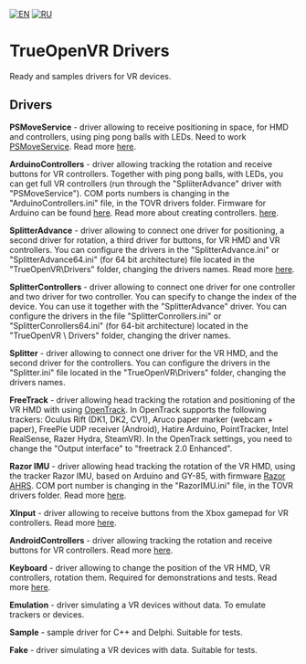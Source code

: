 [![EN](https://user-images.githubusercontent.com/9499881/33184537-7be87e86-d096-11e7-89bb-f3286f752bc6.png)](https://github.com/TrueOpenVR/TrueOpenVR-Drivers/blob/master/README.md)
[![RU](https://user-images.githubusercontent.com/9499881/27683795-5b0fbac6-5cd8-11e7-929c-057833e01fb1.png)](https://github.com/TrueOpenVR/TrueOpenVR-Drivers/blob/master/README.RU.md)
# TrueOpenVR Drivers
Ready and samples drivers for VR devices.

## Drivers
**PSMoveService** - driver allowing to receive positioning in space, for HMD and controllers, using ping pong balls with LEDs. Need to work [PSMoveService](https://github.com/cboulay/PSMoveService). Read more [here](https://github.com/TrueOpenVR/TrueOpenVR-Drivers/tree/master/C%2B%2B/PSMoveService).

**ArduinoControllers** - driver allowing tracking the rotation and receive buttons for VR controllers. Together with ping pong balls, with LEDs, you can get full VR controllers (run through the "SpliiterAdvance" driver with "PSMoveService"). COM ports numbers is changing in the "ArduinoControllers.ini" file, in the TOVR drivers folder. Firmware for Arduino can be found [here](https://github.com/TrueOpenVR/TrueOpenVR-DIY/blob/master/Controllers/Arduino/Controller.ino). Read more about creating controllers. [here](https://github.com/TrueOpenVR/TrueOpenVR-DIY/blob/master/Controllers/Controllers.md).

**SplitterAdvance** - driver allowing to connect one driver for positioning, a second driver for rotation, a third driver for buttons, for VR HMD and VR controllers. You can configure the drivers in the "SplitterAdvance.ini" or "SplitterAdvance64.ini" (for 64 bit architecture) file located in the "TrueOpenVR\Drivers" folder, changing the drivers names. Read more [here](https://github.com/TrueOpenVR/TrueOpenVR-Drivers/tree/master/Delphi/SplitterAdvance).

**SplitterControllers** - driver allowing to connect one driver for one controller and two driver for two controller. You can specify to change the index of the device. You can use it together with the "SplitterAdvance" driver. You can configure the drivers in the file "SplitterConrollers.ini" or "SplitterConrollers64.ini" (for 64-bit architecture) located in the "TrueOpenVR \ Drivers" folder, changing the driver names.

**Splitter** - driver allowing to connect one driver for the VR HMD, and the second driver for the controllers. You can configure the drivers in the "Splitter.ini" file located in the "TrueOpenVR\Drivers" folder, changing the drivers names.

**FreeTrack** - driver allowing head tracking the rotation and positioning of the VR HMD with using [OpenTrack](https://github.com/opentrack/opentrack/). In OpenTrack supports the following trackers: Oculus Rift (DK1, DK2, CV1), Aruco paper marker (webcam + paper), FreePie UDP receiver (Android), Hatire Arduino, PointTracker, Intel RealSense, Razer Hydra, SteamVR). In the OpenTrack settings, you need to change the "Output interface" to "freetrack 2.0 Enhanced".

**Razor IMU** - driver allowing head tracking the rotation of the VR HMD, using the tracker Razor IMU, based on Arduino and GY-85, with firmware [Razor AHRS](https://github.com/Razor-AHRS/razor-9dof-ahrs/tree/master/Arduino). COM port number is changing in the "RazorIMU.ini" file, in the TOVR drivers folder. Read more [here](https://github.com/TrueOpenVR/TrueOpenVR-Drivers/tree/master/C%2B%2B/RazorIMU).

**XInput** - driver allowing to receive buttons from the Xbox gamepad for VR controllers. Read more [here](https://github.com/TrueOpenVR/TrueOpenVR-Drivers/tree/master/C%2B%2B/XInput).

**AndroidControllers** - driver allowing tracking the rotation and receive buttons for VR controllers. Read more [here](https://github.com/TrueOpenVR/TrueOpenVR-Drivers/tree/master/C%2B%2B/AndroidControllers).

**Keyboard** - driver allowing to change the position of the VR HMD, VR controllers, rotation them. Required for demonstrations and tests. Read more [here](https://github.com/TrueOpenVR/TrueOpenVR-Drivers/tree/master/C%2B%2B/Keyboard).

**Emulation** - driver simulating a VR devices without data. To emulate trackers or devices.

**Sample** - sample driver for C++ and Delphi. Suitable for tests.

**Fake** - driver simulating a VR devices with data. Suitable for tests.